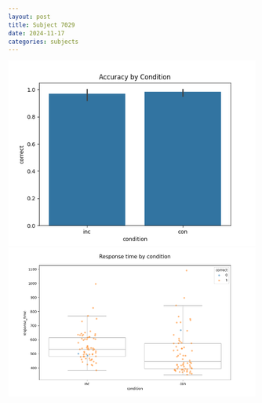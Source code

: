 ```yaml
---
layout: post
title: Subject 7029
date: 2024-11-17
categories: subjects
---
```


![](data/7029/run-3/7029_NF_acc.png)
![](data/7029/run-3/7029_NF_rt.png)
